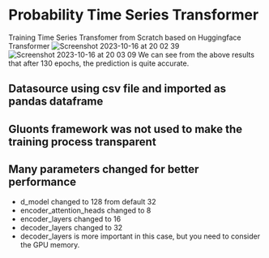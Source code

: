 # Probability Time Series Transformer
Training Time Series Transfomer from Scratch based on Huggingface Transformer
![Screenshot 2023-10-16 at 20 02 39](https://github.com/Josef-Pan/transformer_ts/assets/20598795/c978eaa4-d69a-4771-9574-4497a233c516)
![Screenshot 2023-10-16 at 20 03 09](https://github.com/Josef-Pan/transformer_ts/assets/20598795/6eb18328-12d1-4924-b747-0f5faa028d95)
We can see from the above results that after 130 epochs, the prediction is quite accurate.
## Datasource using csv file and imported as pandas dataframe
## Gluonts framework was not used to make the training process transparent
## Many parameters changed for better performance
- d_model changed to 128 from default 32
- encoder_attention_heads changed to 8
- encoder_layers changed to 16
- decoder_layers changed to 32
- decoder_layers is more important in this case, but you need to consider the GPU memory.
